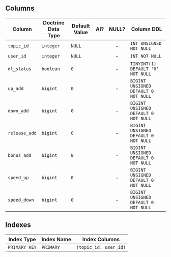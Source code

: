 ## Columns

| Column | Doctrine Data Type | Default Value | AI? | NULL? | Column DDL |
| ------ | ------------------ | ------------- | :-: | :---: | ---------- |
| `topic_id` | `integer` | `NULL` |  | - | `INT UNSIGNED NOT NULL` |
| `user_id` | `integer` | `NULL` |  | - | `INT NOT NULL` |
| `dl_status` | `boolean` | `0` |  | - | `TINYINT(1) DEFAULT '0' NOT NULL` |
| `up_add` | `bigint` | `0` |  | - | `BIGINT UNSIGNED DEFAULT 0 NOT NULL` |
| `down_add` | `bigint` | `0` |  | - | `BIGINT UNSIGNED DEFAULT 0 NOT NULL` |
| `release_add` | `bigint` | `0` |  | - | `BIGINT UNSIGNED DEFAULT 0 NOT NULL` |
| `bonus_add` | `bigint` | `0` |  | - | `BIGINT UNSIGNED DEFAULT 0 NOT NULL` |
| `speed_up` | `bigint` | `0` |  | - | `BIGINT UNSIGNED DEFAULT 0 NOT NULL` |
| `speed_down` | `bigint` | `0` |  | - | `BIGINT UNSIGNED DEFAULT 0 NOT NULL` |

## Indexes

| Index Type | Index Name | Index Columns |
| ---------- | ---------- | ------------- |
| `PRIMARY KEY` | `PRIMARY` | `(topic_id, user_id)` |

